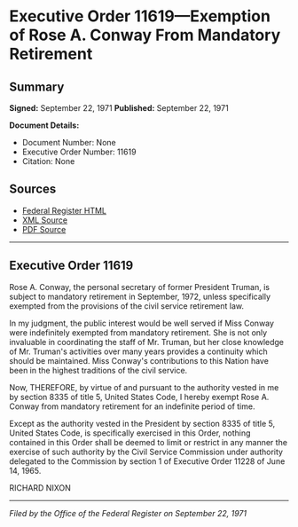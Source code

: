 # Executive Order 11619—Exemption of Rose A. Conway From Mandatory Retirement

## Summary

**Signed:** September 22, 1971
**Published:** September 22, 1971

**Document Details:**
- Document Number: None
- Executive Order Number: 11619
- Citation: None

## Sources
- [Federal Register HTML](https://www.presidency.ucsb.edu/documents/executive-order-11619-exemption-rose-conway-from-mandatory-retirement)
- [XML Source](None)
- [PDF Source](None)

---

## Executive Order 11619

Rose A. Conway, the personal secretary of former President Truman, is subject to mandatory retirement in September, 1972, unless specifically exempted from the provisions of the civil service retirement law.

In my judgment, the public interest would be well served if Miss Conway were indefinitely exempted from mandatory retirement. She is not only invaluable in coordinating the staff of Mr. Truman, but her close knowledge of Mr. Truman's activities over many years provides a continuity which should be maintained. Miss Conway's contributions to this Nation have been in the highest traditions of the civil service.

Now, THEREFORE, by virtue of and pursuant to the authority vested in me by section 8335 of title 5, United States Code, I hereby exempt Rose A. Conway from mandatory retirement for an indefinite period of time.

Except as the authority vested in the President by section 8335 of title 5, United States Code, is specifically exercised in this Order, nothing contained in this Order shall be deemed to limit or restrict in any manner the exercise of such authority by the Civil Service Commission under authority delegated to the Commission by section 1 of Executive Order 11228 of June 14, 1965.

RICHARD NIXON

---

*Filed by the Office of the Federal Register on September 22, 1971*
